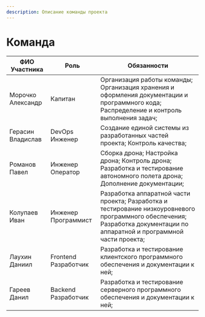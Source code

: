 ```yaml
---
description: Описание команды проекта
---
```


# Команда

| ФИО Участника     | Роль                 | Обязанности                                                                                                                                                                 |
| ----------------- | -------------------- | --------------------------------------------------------------------------------------------------------------------------------------------------------------------------- |
| Морочко Александр | Капитан              | Организация работы команды; Организация хранения и оформления документации и программного кода; Распределение и контроль выполнения задач;                                  |
| Герасин Владислав | DevOps Инженер       | Создание единой системы из разработанных частей проекта; Контроль качества;                                                                                                 |
| Романов Павел     | Инженер Оператор     | Сборка дрона; Настройка дрона; Контроль дрона; Разработка и тестирование автономного полета дрона; Дополнение документации;                                                 |
| Колупаев Иван     | Инженер Программист  | Разработка аппаратной части проекта; Разработка и тестирование низкоуровневого программного обеспечения; Разработка документации по аппаратной и программной части проекта; |
| Лаухин Даниил     | Frontend Разработчик | Разработка и тестирование клиентского программного обеспечения и документации к ней;                                                                                        |
| Гареев Данил      | Backend Разработчик  | Разработка и тестирование серверного программного обеспечения и документации к ней;                                                                                         |

